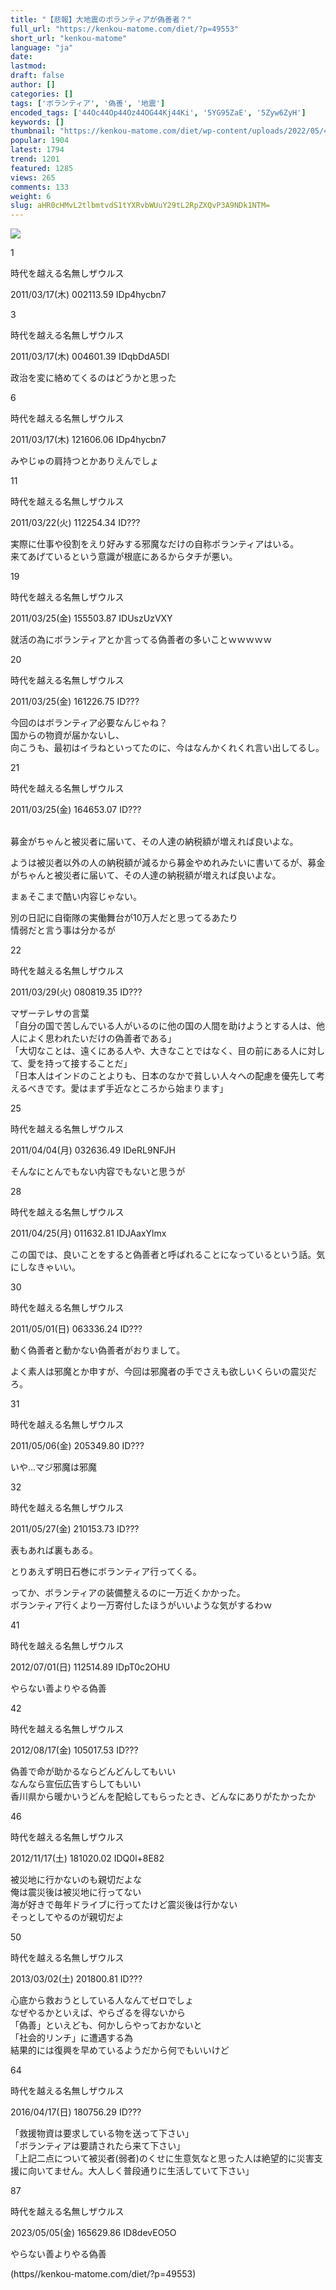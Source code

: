 ```yaml
---
title: "【悲報】大地震のボランティアが偽善者？"
full_url: "https://kenkou-matome.com/diet/?p=49553"
short_url: "kenkou-matome"
language: "ja"
date: 
lastmod: 
draft: false
author: []
categories: []
tags: ['ボランティア', '偽善', '地震']
encoded_tags: ['44Oc44Op44Oz44OG44Kj44Ki', '5YG95ZaE', '5Zyw6ZyH']
keywords: []
thumbnail: "https://kenkou-matome.com/diet/wp-content/uploads/2022/05/4001201_m.jpg"
popular: 1904
latest: 1794
trend: 1201
featured: 1285
views: 265
comments: 133
weight: 6
slug: aHR0cHMvL2tlbmtvdS1tYXRvbWUuY29tL2RpZXQvP3A9NDk1NTM=
---
```


![](https://kenkou-matome.com/diet/wp-content/uploads/2022/05/4001201_m.jpg)

<div><p class='t_h'>1 <p>時代を越える名無しザウルス</p> <p> 2011/03/17(木) 002113.59 IDp4hycbn7</p></p><p></p><p class='adrectangle artAd'></p><p id='more-49553'></p><p class='t_h'>3 <p>時代を越える名無しザウルス</p> <p> 2011/03/17(木) 004601.39 IDqbDdA5Dl</p></p><p class='t_b'>政治を変に絡めてくるのはどうかと思った</p><p class='t_h'>6 <p>時代を越える名無しザウルス</p> <p> 2011/03/17(木) 121606.06 IDp4hycbn7</p></p><p class='t_b'>みやじゅの肩持つとかありえんでしょ</p><p class='t_h'>11 <p>時代を越える名無しザウルス</p> <p> 2011/03/22(火) 112254.34 ID???</p></p><p class='t_b'>実際に仕事や役割をえり好みする邪魔なだけの自称ボランティアはいる。<br> 来てあげているという意識が根底にあるからタチが悪い。</p><p class='t_h'>19 <p>時代を越える名無しザウルス</p> <p> 2011/03/25(金) 155503.87 IDUszUzVXY</p></p><p class='t_b'>就活の為にボランティアとか言ってる偽善者の多いことｗｗｗｗｗ</p><p class='t_h'>20 <p>時代を越える名無しザウルス</p> <p> 2011/03/25(金) 161226.75 ID???</p></p><p class='t_b'>今回のはボランティア必要なんじゃね？<br> 国からの物資が届かないし、<br> 向こうも、最初はイラねといってたのに、今はなんかくれくれ言い出してるし。</p><p class='t_h'>21 <p>時代を越える名無しザウルス</p> <p> 2011/03/25(金) 164653.07 ID???</p></p><br> 募金がちゃんと被災者に届いて、その人達の納税額が増えれば良いよな。<p>ようは被災者以外の人の納税額が減るから募金やめれみたいに書いてるが、募金がちゃんと被災者に届いて、その人達の納税額が増えれば良いよな。</p><p>まぁそこまで酷い内容じゃない。</p><p>別の日記に自衛隊の実働舞台が10万人だと思ってるあたり<br> 情弱だと言う事は分かるが</p><p class='t_h'>22 <p>時代を越える名無しザウルス</p> <p> 2011/03/29(火) 080819.35 ID???</p></p><p class='t_b'>マザーテレサの言葉<br> 「自分の国で苦しんでいる人がいるのに他の国の人間を助けようとする人は、他人によく思われたいだけの偽善者である」<br> 「大切なことは、遠くにある人や、大きなことではなく、目の前にある人に対して、愛を持って接することだ」<br> 「日本人はインドのことよりも、日本のなかで貧しい人々への配慮を優先して考えるべきです。愛はまず手近なところから始まります」</p><p class='t_h'>25 <p>時代を越える名無しザウルス</p> <p> 2011/04/04(月) 032636.49 IDeRL9NFJH</p></p><p class='t_b'>そんなにとんでもない内容でもないと思うが</p><p class='t_h'>28 <p>時代を越える名無しザウルス</p> <p> 2011/04/25(月) 011632.81 IDJAaxYlmx</p></p><p class='t_b'>この国では、良いことをすると偽善者と呼ばれることになっているという話。気にしなきゃいい。</p><p class='t_h'>30 <p>時代を越える名無しザウルス</p> <p> 2011/05/01(日) 063336.24 ID???</p></p><p>動く偽善者と動かない偽善者がおりまして。</p><p>よく素人は邪魔とか申すが、今回は邪魔者の手でさえも欲しいくらいの震災だろ。</p><p class='t_h'>31 <p>時代を越える名無しザウルス</p> <p> 2011/05/06(金) 205349.80 ID???</p></p><p class='t_b'>いや…マジ邪魔は邪魔</p><p class='t_h'>32 <p>時代を越える名無しザウルス</p> <p> 2011/05/27(金) 210153.73 ID???</p></p><p>表もあれば裏もある。</p><p>とりあえず明日石巻にボランティア行ってくる。</p><p>ってか、ボランティアの装備整えるのに一万近くかかった。<br> ボランティア行くより一万寄付したほうがいいような気がするわｗ</p><p class='t_h'>41 <p>時代を越える名無しザウルス</p> <p> 2012/07/01(日) 112514.89 IDpT0c2OHU</p></p><p class='t_b'>やらない善よりやる偽善</p><p class='t_h'>42 <p>時代を越える名無しザウルス</p> <p> 2012/08/17(金) 105017.53 ID???</p></p><p class='t_b'>偽善で命が助かるならどんどんしてもいい<br> なんなら宣伝広告すらしてもいい<br> 香川県から暖かいうどんを配給してもらったとき、どんなにありがたかったか</p><p class='t_h'>46 <p>時代を越える名無しザウルス</p> <p> 2012/11/17(土) 181020.02 IDQ0l+8E82</p></p><p class='t_b'>被災地に行かないのも親切だよな<br> 俺は震災後は被災地に行ってない<br> 海が好きで毎年ドライブに行ってたけど震災後は行かない<br> そっとしてやるのが親切だよ</p><p class='t_h'>50 <p>時代を越える名無しザウルス</p> <p> 2013/03/02(土) 201800.81 ID???</p></p><p class='t_b'>心底から救おうとしている人なんてゼロでしょ<br> なぜやるかといえば、やらざるを得ないから<br> 「偽善」といえども、何かしらやっておかないと<br> 「社会的リンチ」に遭遇する為<br> 結果的には復興を早めているようだから何でもいいけど</p><p class='t_h'>64 <p>時代を越える名無しザウルス</p> <p> 2016/04/17(日) 180756.29 ID???</p></p><p class='t_b'>「救援物資は要求している物を送って下さい」<br> 「ボランティアは要請されたら来て下さい」<br> 「上記二点について被災者(弱者)のくせに生意気なと思った人は絶望的に災害支援に向いてません。大人しく普段通りに生活していて下さい」</p><p class='t_h'>87 <p>時代を越える名無しザウルス</p> <p> 2023/05/05(金) 165629.86 ID8devEO5O</p></p><p class='t_b'>やらない善よりやる偽善</p></div>

(https//kenkou-matome.com/diet/?p=49553)
